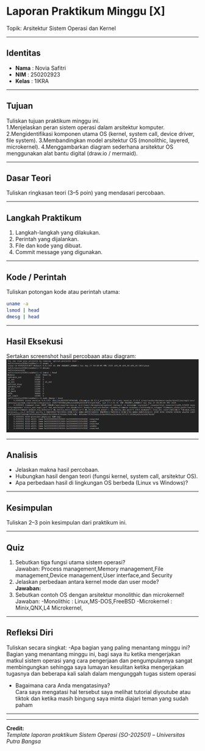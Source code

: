 
# Laporan Praktikum Minggu [X]
Topik: Arsitektur Sistem Operasi dan Kernel

---

## Identitas
- **Nama**  : Novia Safitri  
- **NIM**   : 250202923
- **Kelas** : 1IKRA

---

## Tujuan
Tuliskan tujuan praktikum minggu ini.  
1.Menjelaskan peran sistem operasi dalam arsitektur komputer.
2.Mengidentifikasi komponen utama OS (kernel, system call, device driver, file system).
3.Membandingkan model arsitektur OS (monolithic, layered, microkernel).
4.Menggambarkan diagram sederhana arsitektur OS menggunakan alat bantu digital (draw.io / mermaid).

---

## Dasar Teori
Tuliskan ringkasan teori (3–5 poin) yang mendasari percobaan.

---

## Langkah Praktikum
1. Langkah-langkah yang dilakukan.  
2. Perintah yang dijalankan.  
3. File dan kode yang dibuat.  
4. Commit message yang digunakan.

---

## Kode / Perintah
Tuliskan potongan kode atau perintah utama:
```bash
uname -a
lsmod | head
dmesg | head
```

---

## Hasil Eksekusi
Sertakan screenshot hasil percobaan atau diagram:
![alt text](<screenshots/ss tugas1.png>)

---

## Analisis
- Jelaskan makna hasil percobaan.  
- Hubungkan hasil dengan teori (fungsi kernel, system call, arsitektur OS).  
- Apa perbedaan hasil di lingkungan OS berbeda (Linux vs Windows)?  

---

## Kesimpulan
Tuliskan 2–3 poin kesimpulan dari praktikum ini.

---

## Quiz
1. Sebutkan tiga fungsi utama sistem operasi?  
   Jawaban: Process management,Memory management,File management,Device management,User interface,and Security  
2. Jelaskan perbedaan antara kernel mode dan user mode?  
   **Jawaban:**  
3. Sebutkan contoh OS dengan arsitektur monolithic dan microkernel!  
   Jawaban: -Monolithic : Linux,MS-DOS,FreeBSD
            -Microkernel : Minix,QNX,L4 Microkernel,     

---

## Refleksi Diri
Tuliskan secara singkat:
-Apa bagian yang paling menantang minggu ini?
  Bagian yang menantang minggu ini, bagi saya itu ketika mengerjakan matkul sistem operasi yang cara pengerjaan dan pengumpulannya sangat membingungkan sehingga saya lumayan kesulitan ketika mengerjakan tugasnya dan beberapa kali salah dalam mengunggah tugas sistem operasi   
- Bagaimana cara Anda mengatasinya?  
  Cara saya mengatasi hal tersebut saya melihat tutorial diyoutube atau tiktok dan ketika  masih bingung saya minta diajari teman yang sudah paham 
---  

---

**Credit:**  
_Template laporan praktikum Sistem Operasi (SO-202501) – Universitas Putra Bangsa_
